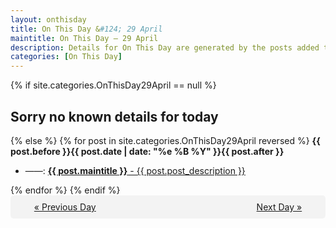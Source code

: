 ```yaml
---
layout: onthisday
title: On This Day &#124; 29 April
maintitle: On This Day — 29 April
description: Details for On This Day are generated by the posts added to the website so the content is subject to changes/updates over time.
categories: [On This Day]
---
```


{% if site.categories.OnThisDay29April == null %}
<h2>Sorry no known details for today</h2>
{% else %}
{% for post in site.categories.OnThisDay29April reversed %}
<strong>{{ post.before }}{{ post.date | date: "%e %B %Y" }}{{ post.after }}</strong>
<ul>
<li> ——: <a class="{{ post.class }}" href="{{ post.url }}"><strong>{{ post.maintitle }}</strong> - {{ post.post_description }}</a></li>
</ul>
{% endfor %}
{% endif %}
<br />
<div style="background-color: #f3f3f3; padding: 10px; border-radius: 5px; text-align: center; display: flex; justify-content: space-evenly;">
<a href="/onthisday/04/04-28">« Previous Day</a>
<span style="visibility:hidden;">[ Visit Leap Year February 29 ]</span>
<a href="/onthisday/04/04-30">Next Day »</a>
</div>
